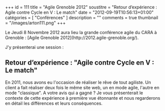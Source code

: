 +++
id = 111
title = "Agile Grenoble 2012"
soustitre = "Retour d’expérience : Agile contre Cycle en V : Le match"
date = "2012-09-19T10:56:13+01:00"
catégories = [ "Conférences" ]
description = ""
comments = true
thumbnail = "/images/arton111.png"
+++

<div class="chapo"></div>
Le Jeudi 8 Novembre 2012 aura lieu la grande conférence agile du CARA à Grenoble : [Agile Grenoble 2012](http://2012.agile-grenoble.org/).

J'y présenterai une session :
## Retour d’expérience : "Agile contre Cycle en V : Le match"
En 2011, nous avons eu l'occasion de réaliser le rêve de tout agiliste. Un client a fait réaliser deux fois le même site web, un en mode agile, l'autre en mode "classique". A votre avis qui a gagné ?
Je vous présenterait le contexte de cette expérience à première vue étonnante et nous regarderons en détail les différences et leurs conséquences.